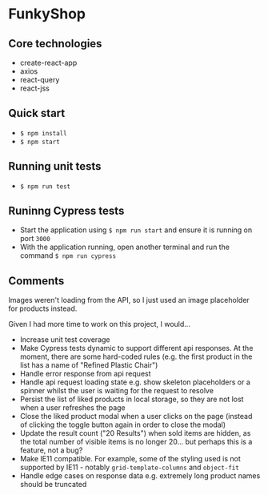 # FunkyShop

## Core technologies

-   create-react-app
-   axios
-   react-query
-   react-jss

## Quick start

-   `$ npm install`
-   `$ npm start`

## Running unit tests

-   `$ npm run test`

## Runinng Cypress tests

-   Start the application using `$ npm run start` and ensure it is running on port `3000`
-   With the application running, open another terminal and run the command `$ npm run cypress`

## Comments

Images weren't loading from the API, so I just used an image placeholder for products instead.

Given I had more time to work on this project, I would...

-   Increase unit test coverage
-   Make Cypress tests dynamic to support different api responses. At the moment, there are some hard-coded rules (e.g. the first product in the list has a name of "Refined Plastic Chair")
-   Handle error response from api request
-   Handle api request loading state e.g. show skeleton placeholders or a spinner whilst the user is waiting for the request to resolve
-   Persist the list of liked products in local storage, so they are not lost when a user refreshes the page
-   Close the liked product modal when a user clicks on the page (instead of clicking the toggle button again in order to close the modal)
-   Update the result count ("20 Results") when sold items are hidden, as the total number of visible items is no longer 20... but perhaps this is a feature, not a bug?
-   Make IE11 compatible. For example, some of the styling used is not supported by IE11 - notably `grid-template-columns` and `object-fit`
-   Handle edge cases on response data e.g. extremely long product names should be truncated
